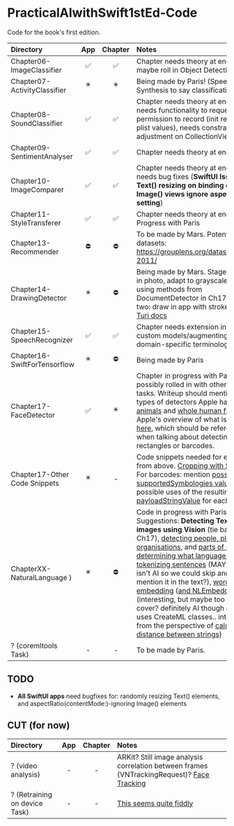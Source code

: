 # PracticalAIwithSwift1stEd-Code
Code for the book's first edition.

| Directory | App | Chapter | Notes |
|:---|:---:|:---:|:---|
|Chapter06-ImageClassifier | ✅ | ✅ | Chapter needs theory at end, and maybe roll in Object Detection |
|Chapter07-ActivityClassifier | ✴️ | ✴️ | Being made by Paris! (Speech Synthesis to say classifications?) |
|Chapter08-SoundClassifier | ✅ | ✅ | Chapter needs theory at end, and app needs functionality to request permission to record (init request and plist values), needs constraints adjustment on CollectionView tiles |
|Chapter09-SentimentAnalyser | ✅ | ✅ | Chapter needs theory at end |
|Chapter10-ImageComparer | ✅ | ✅ | Chapter needs theory at end. App needs bug fixes (**SwiftUI Issues: Text() resizing on binding change, Image() views ignore aspectRatio() setting**) |
|Chapter11-StyleTransferer | ✅ | ✅ | Chapter needs theory at end; model in Progress with Paris |
|Chapter13-Recommender| ⛔️ | ⛔️ | To be made by Mars. Potential datasets: https://grouplens.org/datasets/hetrec-2011/ |
|Chapter14-DrawingDetector | ✴️ | ⛔️ | Being made by Mars. Stage one: scan in photo, adapt to grayscale image using methods from DocumentDetector in Ch17. Stage two: draw in app with stroke detection. [Turi docs](https://apple.github.io/turicreate/docs/userguide/drawing_classifier/) |
|Chapter15-SpeechRecognizer | ✅ | ✅ | Chapter needs extension into training custom models/augmenting with domain-specific terminology  |
|Chapter16-SwiftForTensorflow | ✴️ | ⛔️ | Being made by Paris |
|Chapter17-FaceDetector | ✅ | ✴️ | Chapter in progress with Paris, possibly rolled in with other Still Image tasks. Writeup should mention other types of detectors Apple has, such as [animals](https://developer.apple.com/documentation/vision/vnanimaldetector) and [whole human figures](https://developer.apple.com/documentation/vision/vndetecthumanrectanglesrequest). Apple's overview of what is possible is [here](https://developer.apple.com/documentation/vision/detecting_objects_in_still_images), which should be referenced when talking about detecting rectangles or barcodes.  |
|Chapter17-Other Code Snippets | ✴️| - | Code snippets needed for examples from above. [Cropping with Saliency](https://developer.apple.com/documentation/vision/cropping_images_using_saliency). For barcodes: mention [possible supportedSymbologies values](https://developer.apple.com/documentation/vision/vnbarcodesymbology) and possible uses of the resulting [payloadStringValue](https://developer.apple.com/documentation/vision/vnbarcodeobservation/2923485-payloadstringvalue) for each detection.  |
| ChapterXX-NaturalLanguage ) | ✴️ | ⛔️ | Code in progress with Paris. Suggestions: **Detecting Text in images using Vision** (tie back into Ch17), [detecting people, places, organisations](https://developer.apple.com/documentation/naturallanguage/identifying_people_places_and_organizations), and [parts of speech](https://developer.apple.com/documentation/naturallanguage/identifying_parts_of_speech), [determining what language text is](https://developer.apple.com/documentation/naturallanguage/nllanguagerecognizer), [tokenizing sentences](https://developer.apple.com/documentation/naturallanguage/tokenizing_natural_language_text) (MAYBE this one isn't AI so we could skip and just mention it in the text?), [word embedding](https://developer.apple.com/documentation/createml/mlwordembedding) ([and NLEmbedding](https://developer.apple.com/documentation/naturallanguage/nlembedding))(interesting, but maybe too esoteric to cover? definitely AI though and even uses CreateML classes.. interesting from the perspective of [calculating the distance between strings](https://developer.apple.com/documentation/naturallanguage/nlembedding/3200310-distance))  |
| ? (coremltools Task) | - | - | To be made by Paris. |

## TODO

* **All SwiftUI apps** need bugfixes for: randomly resizing Text() elements, and aspectRatio(contentMode:)-ignoring Image() elements

## CUT (for now)

| Directory | App | Chapter | Notes |
|:---|:---:|:---:|:---|
| ? (video analysis) | - | - | ARKit? Still image analysis correlation between frames (VNTrackingRequest)? [Face Tracking](https://developer.apple.com/documentation/vision/tracking_the_user_s_face_in_real_time) |
| ? (Retraining on device Task) | - | - | [This seems quite fiddly](https://developer.apple.com/documentation/coreml/mlupdatetask) |
